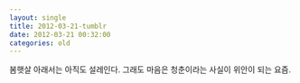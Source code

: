 ```yaml
---
layout: single
title: 2012-03-21-tumblr
date: 2012-03-21 00:32:00
categories: old
---
```

봄햇살 아래서는 아직도 설레인다. 그래도 마음은 청춘이라는 사실이 위안이 되는 요즘.

